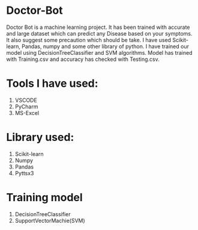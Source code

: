 # Doctor-Bot
Doctor Bot is a machine learning project. It has been trained with accurate and large dataset which can predict any Disease based on your symptoms. It also suggest some precaution which should be take.
I have used Scikit-learn, Pandas, numpy and some other library of python. I have trained our model using DecisionTreeClassifier and SVM algorithms. Model has trained with Training.csv and accuracy has checked with Testing.csv.

# Tools I have used:
1. VSCODE
2. PyCharm
3. MS-Excel

# Library used:
1. Scikit-learn
2. Numpy
3. Pandas
4. Pyttsx3

# Training model
1. DecisionTreeClassifier
2. SupportVectorMachie(SVM)
